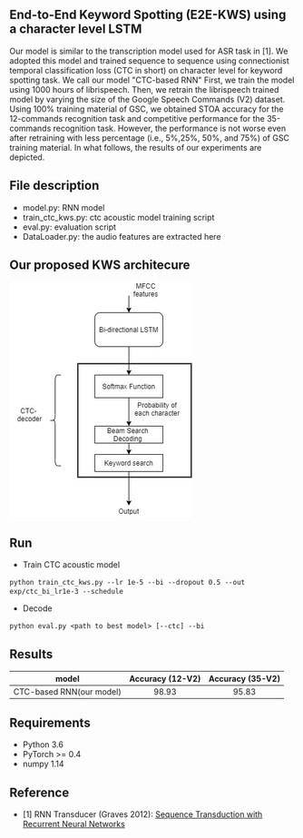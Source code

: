 ## End-to-End Keyword Spotting (E2E-KWS) using a character level  LSTM 

Our model is similar to the transcription model used for ASR task in [1]. We adopted this model and trained sequence to sequence using connectionist temporal classification loss (CTC in short) on character level for keyword spotting task. We call our model  "CTC-based RNN"  First, we train the model using 1000 hours of librispeech.  Then, we retrain the librispeech trained model by varying the size of the Google Speech Commands (V2) dataset. Using 100% training material of GSC, we obtained STOA accuracy for the 12-commands recognition task and competitive performance for the 35-commands recognition task. However, the performance is not worse even after retraining with less percentage (i.e., 5%,25%, 50%, and 75%) of GSC training material. In what follows, the results of our experiments are depicted.  



## File description
* model.py: RNN model
* train_ctc_kws.py: ctc acoustic model training script
* eval.py: evaluation script
* DataLoader.py: the audio features are extracted here


## Our proposed KWS architecure  
<img src="conf/KWS.jpg"/>


## Run


* Train CTC acoustic model
```
python train_ctc_kws.py --lr 1e-5 --bi --dropout 0.5 --out exp/ctc_bi_lr1e-3 --schedule
```


* Decode 
```
python eval.py <path to best model> [--ctc] --bi
```

## Results

|model|Accuracy (12-V2) |Accuracy (35-V2)|
|:-----------------:|:-------:|:-------:|
|CTC-based RNN(our model)  |98.93 | 95.83|



## Requirements
* Python 3.6
* PyTorch >= 0.4
* numpy 1.14

## Reference
* [1] RNN Transducer (Graves 2012): [Sequence Transduction with Recurrent Neural Networks](https://arxiv.org/abs/1211.3711)
